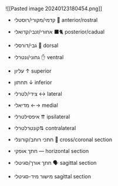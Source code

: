 ![[Pasted image 20240123180454.png]]
- קדמי/מקורי/רוסטלי 👤 anterior/rostral
- אחורי/זנבי/קדואלי 🐈‍⬛ posterior/cadual

- גבי/דורסלי 🤚 dorsal
- גחוני/ונטרלי ✋ ventral

- עליון ↑ superior
- תחתון ↓ inferior

- צידי/לטרלי ↔️ lateral
- מדיאלי ←→ medial

- איפסילטרלי ⇈ ipsilateral
- קונטרלטרלי⇅ contralateral

- חתכי רוחב/קורונלי 🍞 cross/coronal section
- חתך אופקי ― horizontal section
- חתך אורך/סגיטלי 🗣️ sagittal section
- מישור מיד-סגיטלי sagittal section